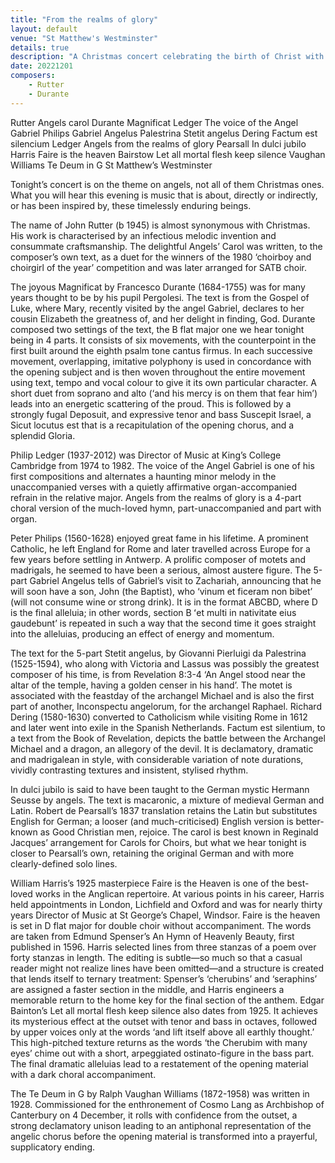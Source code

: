 ```yaml
---
title: "From the realms of glory"
layout: default
venue: "St Matthew's Westminster"
details: true
description: "A Christmas concert celebrating the birth of Christ with music from the realms of glory."
date: 20221201
composers:
    - Rutter
    - Durante
---
```

Rutter Angels carol
Durante Magnificat
Ledger The voice of the Angel Gabriel
Philips Gabriel Angelus
Palestrina Stetit angelus
Dering Factum est silencium
Ledger Angels from the realms of glory
Pearsall In dulci jubilo
Harris Faire is the heaven
Bairstow Let all mortal flesh keep silence
Vaughan Williams Te Deum in G
St Matthew’s Westminster
 

Tonight’s concert is on the theme on angels, not all of them Christmas ones. What you will hear this evening is music that is about, directly or indirectly, or has been inspired by, these timelessly enduring beings.

The name of John Rutter (b 1945) is almost synonymous with Christmas.  His work is characterised by an infectious melodic invention and consummate craftsmanship.  The delightful Angels’ Carol was written, to the composer’s own text, as a duet for the winners of the 1980 ‘choirboy and choirgirl of the year’ competition and was later arranged for SATB choir.

The joyous Magnificat by Francesco Durante (1684-1755) was for many years thought to be by his pupil Pergolesi.  The text is from the Gospel of Luke, where Mary, recently visited by the angel Gabriel, declares to her cousin Elizabeth the greatness of, and her delight in finding, God.  Durante composed two settings of the text, the B flat major one we hear tonight being in 4 parts.  It consists of six movements, with the counterpoint in the first built around the eighth psalm tone cantus firmus. In each successive movement, overlapping, imitative polyphony is used in concordance with the opening subject and is then woven throughout the entire movement using text, tempo and vocal colour to give it its own particular character. A short duet from soprano and alto (‘and his mercy is on them that fear him’) leads into an energetic scattering of the proud.  This is followed by a strongly fugal Deposuit, and expressive tenor and bass Suscepit Israel, a Sicut locutus est that is a recapitulation of the opening chorus, and a splendid Gloria.

Philip Ledger (1937-2012) was  Director of Music at King’s College Cambridge from 1974 to 1982.  The voice of the Angel Gabriel is one of his first compositions and alternates a haunting minor melody in the unaccompanied verses with a quietly affirmative organ-accompanied refrain in the relative major.  Angels from the realms of glory is a 4-part choral version of the much-loved hymn, part-unaccompanied and part with organ.

Peter Philips (1560-1628) enjoyed great fame in his lifetime. A prominent Catholic, he left England for Rome and later travelled across Europe for a few years before settling in Antwerp.  A prolific composer of motets and madrigals, he seemed to have been a serious, almost austere figure.  The 5-part Gabriel Angelus tells of Gabriel’s visit to Zachariah, announcing that he will soon have a son, John (the Baptist), who ‘vinum et ficeram non bibet’ (will not consume wine or strong drink).  It is in the format ABCBD, where D is the final alleluia; in other words, section B ʻet multi in nativitate eius gaudebuntʼ is repeated in such a way that the second time it goes straight into the alleluias, producing an effect of energy and momentum.

The text for the 5-part Stetit angelus, by Giovanni Pierluigi da Palestrina (1525-1594), who along with Victoria and Lassus was possibly the greatest composer of his time, is from Revelation 8:3-4 ‘An Angel stood near the altar of the temple, having a golden censer in his hand’. The motet is associated with the feastday of the archangel Michael and is also the first part of another, Inconspectu angelorum, for the archangel Raphael. Richard Dering (1580-1630) converted to Catholicism while visiting Rome in 1612 and later went into exile in the Spanish Netherlands. Factum est silentium, to a text from the Book of Revelation, depicts the battle between the Archangel Michael and a dragon, an allegory of the devil. It is declamatory, dramatic and madrigalean in style, with considerable variation of note durations, vividly contrasting textures and insistent, stylised rhythm.

In dulci jubilo is said to have been taught to the German mystic Hermann Seusse by angels. The text is macaronic, a mixture of medieval German and Latin.  Robert de Pearsall’s 1837 translation retains the Latin but substitutes English for German; a looser (and much-criticised) English version is better-known as Good Christian men, rejoice. The carol is best known in Reginald Jacques’ arrangement for Carols for Choirs, but what we hear tonight is closer to Pearsall’s own, retaining the original German and with more clearly-defined solo lines.

William Harris’s 1925 masterpiece Faire is the Heaven is one of the best-loved works in the Anglican repertoire. At various points in his career, Harris held appointments in London, Lichfield and Oxford and was for nearly thirty years Director of Music at St George’s Chapel, Windsor. Faire is the heaven is set in D flat major for double choir without accompaniment. The words are taken from Edmund Spenser’s An Hymn of Heavenly Beauty, first published in 1596. Harris selected lines from three stanzas of a poem over forty stanzas in length. The editing is subtle—so much so that a casual reader might not realize lines have been omitted—and a structure is created that lends itself to ternary treatment: Spenser’s ‘cherubins’ and ‘seraphins’ are assigned a faster section in the middle, and Harris engineers a memorable return to the home key for the final section of the anthem.  Edgar Bainton’s Let all mortal flesh keep silence also dates from 1925. It achieves its mysterious effect at the outset with tenor and bass in octaves, followed by upper voices only at the words ‘and lift itself above all earthly thought.’ This high-pitched texture returns as the words ‘the Cherubim with many eyes’ chime out with a short, arpeggiated ostinato-figure in the bass part. The final dramatic alleluias lead to a restatement of the opening material with a dark choral accompaniment.

The Te Deum in G by Ralph Vaughan Williams (1872-1958) was written in 1928. Commissioned for the enthronement of Cosmo Lang as Archbishop of Canterbury on 4 December, it rolls with confidence from the outset, a strong declamatory unison leading to an antiphonal representation of the angelic chorus before the opening material is transformed into a prayerful, supplicatory ending.